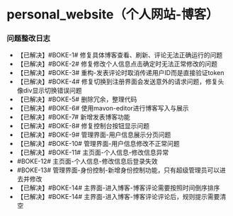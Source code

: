 <!--
 * @Author: 七画一只妖 1157529280@qq.com
 * @Date: 2022-03-07 22:38:49
 * @LastEditors: 七画一只妖 1157529280@qq.com
 * @LastEditTime: 2023-05-06 15:18:54
 * @FilePath: \personal_website\README.md
 * @Description: 这是默认设置,请设置`customMade`, 打开koroFileHeader查看配置 进行设置: https://github.com/OBKoro1/koro1FileHeader/wiki/%E9%85%8D%E7%BD%AE
-->
# personal_website（个人网站-博客）

### 问题整改日志

- 【已解决】#BOKE-1# 修复具体博客查看、刷新、评论无法正确运行的问题
- 【已解决】#BOKE-2# 修复修改个人信息点击确定时无法正常修改的问题
- 【已解决】#BOKE-3# 重构-发表评论时取消传递用户ID而是直接验证token
- 【已解决】#BOKE-4# 修复切换到注册界面会发送意外的请求问题，修复头像div显示切换错误问题
- 【已解决】#BOKE-5# 删除冗余，整理代码
- 【已解决】#BOKE-6# 使用mavon-editor进行博客写入与展示
- 【已解决】#BOKE-7# 新增发表博客功能
- 【已解决】#BOKE-8# 修复控制台按钮显示问题
- 【已解决】#BOKE-9# 管理界面-用户信息展示分页问题
- 【已解决】#BOKE-10# 管理界面-用户信息修改不正常问题
- 【已解决】#BOKE-11# 主页面-个人信息-修改信息异常
- #BOKE-12# 主页面-个人信息-修改信息后登录失效
- #BOKE-13# 管理界面-身份控制-新增身份控制功能，只有超级管理员可以进去并修改
- 【已解决】#BOKE-14# 主界面-进入博客-博客评论需要按照时间倒序排序
- 【已解决】#BOKE-14# 主界面-进入博客-博客评论评论后，规则提示需要清空
